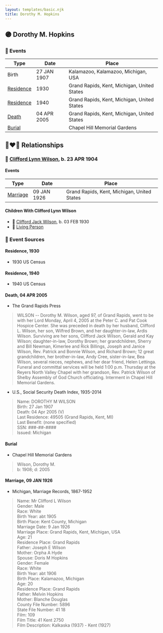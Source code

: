```yaml
---
layout: templates/basic.njk
title: Dorothy M. Hopkins
---
```

## 🟣 Dorothy M. Hopkins

### 📆 Events

Type | Date | Place
------ | ------ | ------
Birth | 27 JAN 1907 | Kalamazoo, Kalamazoo, Michigan, USA
[Residence](#event-cbb877be-59d2-4faf-afa3-f9cf51309950) | 1930 | Grand Rapids, Kent, Michigan, United States
[Residence](#event-7c1214b8-86df-45d2-a964-b70d5902c4ee) | 1940 | Grand Rapids, Kent, Michigan, United States
[Death](#event-2c8eea46-e5f2-4f01-90c5-329e20166e55) | 04 APR 2005 | Grand Rapids, Kent, Michigan, United States
[Burial](#event-ef3ed29e-2258-43b9-b6f3-76f014098590) |  | Chapel Hill Memorial Gardens

## 👩‍❤️‍👨 Relationships

### 🔵 [Clifford Lynn Wilson](/people/4/42196820), b. 23 APR 1904

#### Events

Type | Date | Place
------ | ------ | ------
[Marriage](#event-008587d3-5ddd-43c6-a509-af4efd22c655) | 09 JAN 1926 | Grand Rapids, Kent, Michigan, United States
#### Children With Clifford Lynn Wilson
* 🔵 [Clifford Jack Wilson](/people/4/40508928), b. 03 FEB 1930
* 🔵 [Living Person](/people/6/67314316)
### 📰 Event Sources

#### <a id="event-cbb877be-59d2-4faf-afa3-f9cf51309950"></a> Residence, 1930
* 1930 US Census

#### <a id="event-7c1214b8-86df-45d2-a964-b70d5902c4ee"></a> Residence, 1940
* 1940 US Census

#### <a id="event-2c8eea46-e5f2-4f01-90c5-329e20166e55"></a> Death, 04 APR 2005
* The Grand Rapids Press
>   
  > WILSON -- Dorothy M. Wilson, aged 97, of Grand Rapids, went to be with her Lord Monday, April 4, 2005 at the Peter C. and Pat Cook Hospice Center. She was preceded in death by her husband, Clifford L. Wilson, her son, Wilfred Brown, and her daughter-in-law, Ardis Wilson. Surviving are her sons, Clifford Jack Wilson, Gerald and Kay Wilson; daughter-in-law, Dorothy Brown; her grandchildren, Sherry and Bill Newman, Kimerlee and Rick Billings, Joseph and Janice Wilson, Rev. Patrick and Bonnie Wilson, and Richard Brown; 12 great grandchildren, her brother-in-law, Andy Cree, sister-in-law, Bea Wilson, several nieces, nephews, and her dear friend, Helen Lettinga. Funeral and committal services will be held 1:00 p.m. Thursday at the Reyers North Valley Chapel with her grandson, Rev. Patrick Wilson of Shelby Assembly of God Church officiating. Interment in Chapel Hill Memorial Gardens.
* U.S., Social Security Death Index, 1935-2014
>   
  > Name: DOROTHY M WILSON  
  > Birth: 27 Jan 1907  
  > Death: 04 Apr 2005 (V)  
  > Last Residence: 49505 (Grand Rapids, Kent, MI)  
  > Last Benefit: (none specified)  
  > SSN: ###-##-####  
  > Issued: Michigan

#### <a id="event-ef3ed29e-2258-43b9-b6f3-76f014098590"></a> Burial
* Chapel Hill Memorial Gardens
>   
  > Wilson, Dorothy M.  
  > b: 1908; d: 2005

#### <a id="event-008587d3-5ddd-43c6-a509-af4efd22c655"></a> Marriage, 09 JAN 1926
* Michigan, Marriage Records, 1867-1952
>   
  > Name: Mr Clifford L Wilson  
  > Gender: Male  
  > Race: White  
  > Birth Year: abt 1905  
  > Birth Place: Kent County, Michigan  
  > Marriage Date: 9 Jan 1926  
  > Marriage Place: Grand Rapids, Kent, Michigan, USA  
  > Age: 21  
  > Residence Place: Grand Rapids  
  > Father: Joseph E Wilson  
  > Mother: Orpha A Hyde  
  > Spouse: Doris M Hopkins  
  > Gender: Female  
  > Race: White  
  > Birth Year: abt 1906  
  > Birth Place: Kalamazoo, Michigan  
  > Age: 20  
  > Residence Place: Grand Rapids  
  > Father: Melvin Hopkins  
  > Mother: Blanche Douglas  
  > County File Number: 5896  
  > State File Number: 41 18  
  > Film: 109  
  > Film Title: 41 Kent 2750  
  > Film Description: Kalkaska (1937) - Kent (1927)